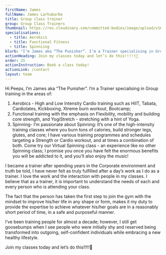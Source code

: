 ```yaml
---
firstName: James
fullName: James Larhubarbe
title: Group class trainer
group: Group Class Trainers
thumbnail: https://res.cloudinary.com/committed-bodies/image/upload/v1644512895/trainers/Dylan%20De%20Beer/dylan-trainer.png
specialisations:
  - title: Aerobics
  - title: Functional Fitness
  - title: Spinniing
blurb: "I’m James aka “The Punisher”. I’m a Trainer specialising in Group training "
actionHeading: Join my classes today and let’s do this!!!!!🌹
order: 25
actionInstruction: Book a class today!
actionLink: /contact
layout: team
---
```

Hi Peeps, I’m James aka “The Punisher”. I’m a Trainer specialising in Group training in the areas of: 
1. Aerobics - High and Low Intensity Cardio training such as HIIT, Tabata, Cardiolates, Kickboxing, Xtreme burn workout, Bootcamp; 
2. Functional training with the emphasis on Flexibility, mobility and building core strength, and YogiStretch - stretching with a hint of Yoga. 
3. Spinning- I’m passionate about Spinning: It’s one of the high-intensity training classes where you burn tons of calories, build stronger legs, glutes, and core; I have various training programmes and schedules targeting a Strength or Cardio workout, and at times a combination of both. Come try our Virtual Spinning class - an experience like no other Spinning class; I promise you once you have felt the enormous benefits you will be addicted to it, and you’ll also enjoy the music!

I became a trainer after spending years in the Corporate environment and truth be told, I have never felt as truly fulfilled after a day’s work as I do as a trainer. I love the work and the interaction with people in my classes. I believe that as a trainer, it is important to understand the needs of each and every person who is attending your class.

The fact that the person has taken the first step to join the gym with the mindset to improve his/her life in any shape or form, makes it my duty to provide the expertise to achieve whatever his/her goals are in a reasonably short period of time, in a safe and purposeful manner. 

I’ve been training people for almost a decade; however, I still get goosebumps when I see people who were initially shy and reserved being transformed into outgoing, self-confident individuals while embracing a new healthy lifestyle. 


Join my classes today and let’s do this!!!!!🌹